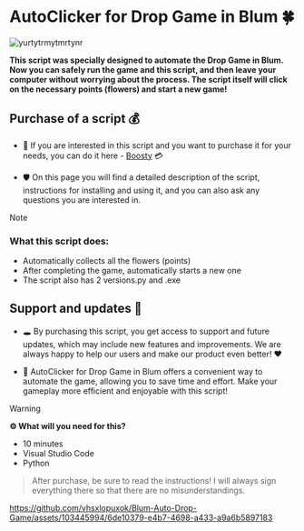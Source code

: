 # **AutoClicker for Drop Game in Blum** :four_leaf_clover:

![yurtytrmytmrtynr](https://github.com/vhsxlopuxok/Blum-DropGame/assets/103445994/b7951315-789f-4f79-ab29-d9cf3dae0a6e)

**This script was specially designed to automate the Drop Game in Blum. Now you can safely run the game and this script, and then leave your computer without worrying about the process. The script itself will click on the necessary points (flowers) and start a new game!**

## Purchase of a script :moneybag:
- 🧐 If you are interested in this script and you want to purchase it for your needs, you can do it here - [Boosty](https://boosty.to/vhsxlopuxok) :credit_card:

- 🛡️ On this page you will find a detailed description of the script, instructions for installing and using it, and you can also ask any questions you are interested in.

> [!NOTE]
  > ### **What this script does:**
  > - Automatically collects all the flowers (points)
  > - After completing the game, automatically starts a new one
  > - The script also has 2 versions.py and .exe

## Support and updates :handshake:
- 🕳️	By purchasing this script, you get access to support and future updates, which may include new features and improvements. We are always happy to help our users and make our product even better! :hearts:

- 🔧 AutoClicker for Drop Game in Blum offers a convenient way to automate the game, allowing you to save time and effort. Make your gameplay more efficient and enjoyable with this script!

> [!WARNING]
> **⚙️ What will you need for this?**
> - 10 minutes
> - Visual Studio Code
> - Python

> After purchase, be sure to read the instructions! I will always sign everything there so that there are no misunderstandings.

https://github.com/vhsxlopuxok/Blum-Auto-Drop-Game/assets/103445994/6de10379-e4b7-4698-a433-a9a6b5897183
